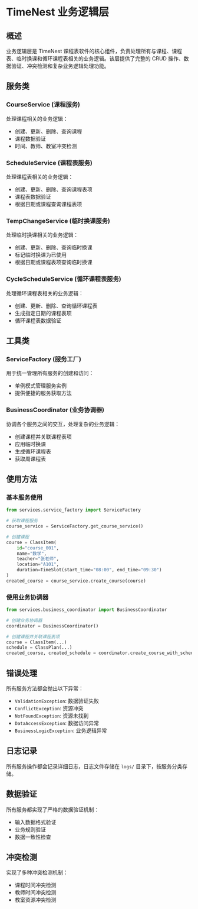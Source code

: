 # TimeNest 业务逻辑层

## 概述

业务逻辑层是 TimeNest 课程表软件的核心组件，负责处理所有与课程、课程表、临时换课和循环课程表相关的业务逻辑。该层提供了完整的 CRUD 操作、数据验证、冲突检测和复杂业务逻辑处理功能。

## 服务类

### CourseService (课程服务)
处理课程相关的业务逻辑：
- 创建、更新、删除、查询课程
- 课程数据验证
- 时间、教师、教室冲突检测

### ScheduleService (课程表服务)
处理课程表相关的业务逻辑：
- 创建、更新、删除、查询课程表项
- 课程表数据验证
- 根据日期或课程查询课程表项

### TempChangeService (临时换课服务)
处理临时换课相关的业务逻辑：
- 创建、更新、删除、查询临时换课
- 标记临时换课为已使用
- 根据日期或课程表项查询临时换课

### CycleScheduleService (循环课程表服务)
处理循环课程表相关的业务逻辑：
- 创建、更新、删除、查询循环课程表
- 生成指定日期的课程表项
- 循环课程表数据验证

## 工具类

### ServiceFactory (服务工厂)
用于统一管理所有服务的创建和访问：
- 单例模式管理服务实例
- 提供便捷的服务获取方法

### BusinessCoordinator (业务协调器)
协调各个服务之间的交互，处理复杂的业务逻辑：
- 创建课程并关联课程表项
- 应用临时换课
- 生成循环课程表
- 获取周课程表

## 使用方法

### 基本服务使用

```python
from services.service_factory import ServiceFactory

# 获取课程服务
course_service = ServiceFactory.get_course_service()

# 创建课程
course = ClassItem(
    id="course_001",
    name="数学",
    teacher="张老师",
    location="A101",
    duration=TimeSlot(start_time="08:00", end_time="09:30")
)
created_course = course_service.create_course(course)
```

### 使用业务协调器

```python
from services.business_coordinator import BusinessCoordinator

# 创建业务协调器
coordinator = BusinessCoordinator()

# 创建课程并关联课程表项
course = ClassItem(...)
schedule = ClassPlan(...)
created_course, created_schedule = coordinator.create_course_with_schedule(course, schedule)
```

## 错误处理

所有服务方法都会抛出以下异常：

- `ValidationException`: 数据验证失败
- `ConflictException`: 资源冲突
- `NotFoundException`: 资源未找到
- `DataAccessException`: 数据访问异常
- `BusinessLogicException`: 业务逻辑异常

## 日志记录

所有服务操作都会记录详细日志，日志文件存储在 `logs/` 目录下，按服务分类存储。

## 数据验证

所有服务都实现了严格的数据验证机制：
- 输入数据格式验证
- 业务规则验证
- 数据一致性检查

## 冲突检测

实现了多种冲突检测机制：
- 课程时间冲突检测
- 教师时间冲突检测
- 教室资源冲突检测